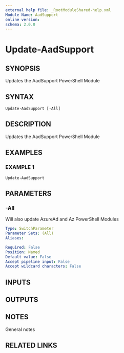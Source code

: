 ```yaml
---
external help file: _RootModuleShared-help.xml
Module Name: AadSupport
online version:
schema: 2.0.0
---
```


# Update-AadSupport

## SYNOPSIS
Updates the AadSupport PowerShell Module

## SYNTAX

```
Update-AadSupport [-All]
```

## DESCRIPTION
Updates the AadSupport PowerShell Module

## EXAMPLES

### EXAMPLE 1
```
Update-AadSupport
```

## PARAMETERS

### -All
Will also update AzureAd and Az PowerShell Modules

```yaml
Type: SwitchParameter
Parameter Sets: (All)
Aliases:

Required: False
Position: Named
Default value: False
Accept pipeline input: False
Accept wildcard characters: False
```

## INPUTS

## OUTPUTS

## NOTES
General notes

## RELATED LINKS
